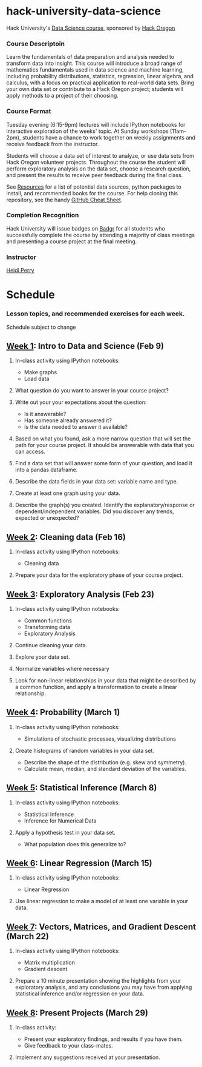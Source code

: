 # hack-university-data-science
Hack University's [Data Science course](http://www.hackoregon.org/database-cohort), sponsored by [Hack Oregon](http://hackoregon.org)


### Course Descriptoin
Learn the fundamentals of data preparation and analysis needed to transform data into insight. This course will introduce a broad range of mathematics fundamentals used in data science and machine learning, including probability distributions, statistics, regression, linear algebra, and calculus, with a focus on practical application to real-world data sets. Bring your own data set or contribute to a Hack Oregon project; students will apply methods to a project of their choosing.


### Course Format

Tuesday evening (6:15-9pm) lectures will include IPython notebooks for interactive exploration of the weeks' topic. At Sunday workshops (11am-2pm), students have a chance to work together on weekly assignments and receive feedback from the instructor.

Students will choose a data set of interest to analyze, or use data sets from Hack Oregon volunteer projects. Throughout the course the student will perform exploratory analysis on the data set, choose a research question, and present the results to receive peer feedback during the final class.

See [Resources](https://github.com/hackoregon/hack-university-data-science/tree/master/Resources) for a list of potential data sources, python packages to install, and recommended books for the course. For help cloning this repository, see the handy [GitHub Cheat Sheet](https://training.github.com/kit/downloads/github-git-cheat-sheet.pdf).


### Completion Recognition

Hack University will issue badges on [Badgr](http://info.badgr.io/) for all students who successfully complete the course by attending a majority of class meetings and presenting a course project at the final meeting. 


### Instructor
[Heidi Perry](www.linkedin.com/in/heidiperryphd)


# Schedule
### Lesson topics, and recommended exercises for each week.
Schedule subject to change



## [Week 1](https://github.com/hackoregon/hack-university-data-science/tree/master/Lessons/1_IntroDataAndScience): Intro to Data and Science (Feb 9)

1. In-class activity using IPython notebooks:
    * Make graphs
    * Load data

1. What question do you want to answer in your course project? 

1. Write out your your expectations about the question:
    * Is it answerable?
    * Has someone already answered it?
    * Is the data needed to answer it available?

1. Based on what you found, ask a more narrow question that will set the path for your course project. It should be answerable with data that you can access.

1. Find a data set that will answer some form of your question, and load it into a pandas dataframe.

1. Describe the data fields in your data set: variable name and type.

1. Create at least one graph using your data. 

1. Describe the graph(s) you created. Identify the explanatory/response or dependent/independent variables. Did you discover any trends, expected or unexpected?


## [Week 2](https://github.com/hackoregon/hack-university-data-science/tree/master/Lessons/2_CleaningTransformingData): Cleaning data (Feb 16)

1. In-class activity using IPython notebooks:
    * Cleaning data

1. Prepare your data for the exploratory phase of your course project.


## [Week 3](https://github.com/hackoregon/hack-university-data-science/tree/master/Lessons/3_ExploratoryAnalysis): Exploratory Analysis (Feb 23)

1. In-class activity using IPython notebooks:
    * Common functions
    * Transforming data
    * Exploratory Analysis

1. Continue cleaning your data.

1. Explore your data set. 
    
1. Normalize variables where necessary

1. Look for non-linear relationships in your data that might be described by a common function, and apply a transformation to create a linear relationship.


## [Week 4](https://github.com/hackoregon/hack-university-data-science/tree/master/Lessons/4_Probability): Probability (March 1)

1. In-class activity using IPython notebooks:
    * Simulations of stochastic processes, visualizing distributions

1. Create histograms of random variables in your data set.
    * Describe the shape of the distribution (e.g. skew and symmetry).
    * Calculate mean, median, and standard deviation of the variables.


## [Week 5](https://github.com/hackoregon/hack-university-data-science/tree/master/Lessons/5_StatisticalInference): Statistical Inference (March 8)

1. In-class activity using IPython notebooks:
    * Statistical Inference
    * Inference for Numerical Data

1. Apply a hypothesis test in your data set. 
    * What population does this generalize to?


## [Week 6](https://github.com/hackoregon/hack-university-data-science/tree/master/Lessons/6_LinearRegression): Linear Regression (March 15)

1. In-class activity using IPython notebooks:
    * Linear Regression

1. Use linear regression to make a model of at least one variable in your data.


## [Week 7](https://github.com/hackoregon/hack-university-data-science/tree/master/Lessons/7_LinearAlgebra): Vectors, Matrices, and Gradient Descent (March 22)

1. In-class activity using IPython notebooks:
    * Matrix multiplication
    * Gradient descent

1. Prepare a 10 minute presentation showing the highlights from your exploratory analysis, and any conclusions you may have from applying statistical inference and/or regression on your data.


## [Week 8](https://github.com/hackoregon/hack-university-data-science/tree/master/Lessons/8_CourseWrapup): Present Projects (March 29)

1. In-class activity:
    * Present your exploratory findings, and results if you have them.
    * Give feedback to your class-mates.

1. Implement any suggestions received at your presentation.
